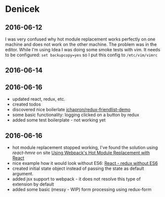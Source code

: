 Denicek
=

2016-06-12
-

I was very confused why hot module replacement works perfectly on one machine and does not work on the other machine.
The problem was in the editor. While I'm using Idea I was doing some smoke tests with vim. It needs to be configured:
`set backupcopy=yes` so I put this config to `/etc/vim/vimrc`


2016-06-14
----------

2016-06-16
----------

* updated react, redux, etc.
* created todos
* discovered nice boilerlate [jchapron/redux-friendlist-demo](https://github.com/jchapron/redux-friendlist-demo)
* some basic functionality: logging clicked on a button by redux
* added some test boilerplate - not working yet

2016-06-16
----------

* hot module replacement stopped working, I've found the solution using _react-hmre_ on site
[Using Webpack's Hot Module Replacement with React](http://matthewlehner.net/react-hot-module-replacement-with-webpack)
* nice example how it would look without ES6:  [React - redux without ES6](http://blog.krawaller.se/posts/a-react-redux-example-app)
* created initial state object instead of passing the state as default argument.
* added jsx support to webpack - it does not resolve this type of extension by default
* added some basic (messy - WIP) form processing using redux-form
